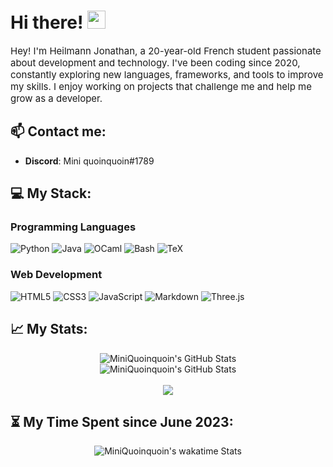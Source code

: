 #  Hi there! <img src="https://media.giphy.com/media/hvRJCLFzcasrR4ia7z/giphy.gif" width="29px" height="29px">

<p style="font-size:15px">
Hey! I'm Heilmann Jonathan, a 20-year-old French student passionate about development and technology.  
I've been coding since 2020, constantly exploring new languages, frameworks, and tools to improve my skills.  
I enjoy working on projects that challenge me and help me grow as a developer.
</p>

## 📫 Contact me:

- **Discord**: Mini quoinquoin#1789

## 💻 My Stack:

### Programming Languages  
![Python](https://img.shields.io/badge/Python-FFD43B?style=for-the-badge&logo=python&logoColor=306998)
![Java](https://img.shields.io/badge/Java-007396?style=for-the-badge&logo=java&logoColor=white)
![OCaml](https://img.shields.io/badge/OCaml-EC6813?style=for-the-badge&logo=ocaml&logoColor=white)
![Bash](https://img.shields.io/badge/Bash-4EAA25?style=for-the-badge&logo=gnubash&logoColor=white)
![TeX](https://img.shields.io/badge/TeX-008080?style=for-the-badge&logo=latex&logoColor=white)

### Web Development  
![HTML5](https://img.shields.io/badge/html5-E34F26?style=for-the-badge&logo=html5&logoColor=white)
![CSS3](https://img.shields.io/badge/css3-1572B6?style=for-the-badge&logo=css3&logoColor=white)
![JavaScript](https://img.shields.io/badge/javascript-F7DF1E?style=for-the-badge&logo=javascript&logoColor=black)
![Markdown](https://img.shields.io/badge/markdown-000000?style=for-the-badge&logo=markdown&logoColor=white)
![Three.js](https://img.shields.io/badge/Three.js-000000?style=for-the-badge&logo=three.js&logoColor=white)

## 📈 My Stats:
<div align="center">
    <div align="center">
        <img src="https://github-readme-stats.vercel.app/api?username=Miniquoinquoin&custom_title=Miniquoinquoin&show_icons=true&&bg_color=0d1117&title_color=ffffff&text_color=ffffff&icon_color=00ff99&hide_border=true" alt="MiniQuoinquoin's GitHub Stats">
        <br/>
        <img src="https://github-readme-stats.vercel.app/api/top-langs/?username=Miniquoinquoin&layout=compact&count_private=true&langs_count=8&card_width=468&bg_color=0d1117&title_color=ffffff&text_color=ffffff&icon_color=00ff99&hide_border=true" alt="MiniQuoinquoin's GitHub Stats" />
    </div>
    <br />
    <img src="https://visitcount.itsvg.in/api?id=Miniquoinquoin&label=Profile%20Views&color=1&icon=5&pretty=true" />
</div>

## ⏳ My Time Spent since June 2023:
<div align="center">
    <img src="https://github-readme-stats.vercel.app/api/wakatime?username=Miniquoinquoin\&layout=compact" alt="MiniQuoinquoin's wakatime Stats" />
</div>
